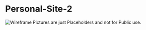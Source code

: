 # Personal-Site-2
![Wireframe ](https://user-images.githubusercontent.com/62408854/113265276-3aabed00-92d4-11eb-8f4d-760d1cf99b98.png)
Pictures are just Placeholders and not for Public use. 
